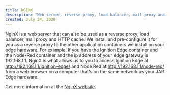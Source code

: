 ```yaml
---
title: NGINX
description: "Web server, reverse proxy, load balancer, mail proxy and HTTP cache"
created: July 24, 2020
---
```


<jar-image src="https://res.cloudinary.com/jarautomation/image/upload/c_pad,h_200,w_200/v1595041238/logos/NGINX-logo-rgb-large.png" alt="NGINX Logo"></jar-image>

NginX is a web server that can also be used as a reverse proxy, load balancer, mail proxy and HTTP cache. We install and pre-configure it for you as a reverse proxy to the other application containers we install on your edge hardware. For example, if you have the Ignition Edge container and the Node-Red container and the ip address of your edge gateway is 192.168.1.1. NginX is what allows us to you to access Ignition Edge at http://192.168.1.1/ignition-edge/ and Node Red at http://192.168.1.1/node-red/ from a web browser on a computer that's on the same network as your JAR Edge hardware.

Get more information at the [NginX website](https://www.nginx.com/).